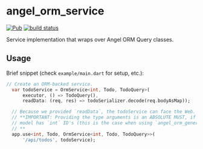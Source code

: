 # angel_orm_service
[![Pub](https://img.shields.io/pub/v/angel_orm_service.svg)](https://pub.dartlang.org/packages/angel_orm_service)
[![build status](https://travis-ci.org/angel-dart/orm.svg)](https://travis-ci.org/angel-dart/orm)

Service implementation that wraps over Angel ORM Query classes.

## Usage
Brief snippet (check `example/main.dart` for setup, etc.):

```dart
// Create an ORM-backed service.
  var todoService = OrmService<int, Todo, TodoQuery>(
      executor, () => TodoQuery(),
      readData: (req, res) => todoSerializer.decode(req.bodyAsMap));

  // Because we provided `readData`, the todoService can face the Web.
  // **IMPORTANT: Providing the type arguments is an ABSOLUTE MUST, if your
  // model has `int` ID's (this is the case when using `angel_orm_generator` and `Model`).
  // **
  app.use<int, Todo, OrmService<int, Todo, TodoQuery>>(
      '/api/todos', todoService);
```